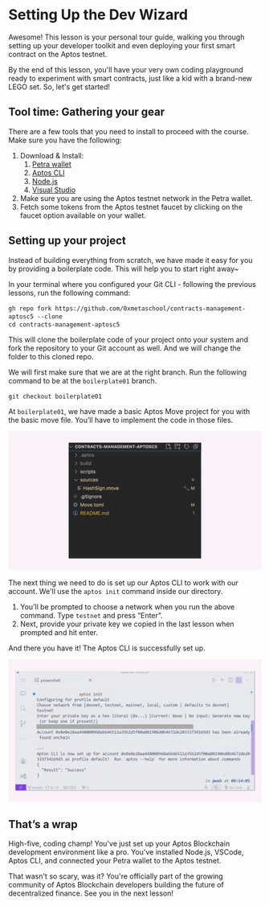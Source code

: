 # Setting Up the Dev Wizard

Awesome! This lesson is your personal tour guide, walking you through setting up your developer toolkit and even deploying your first smart contract on the Aptos testnet. 

By the end of this lesson, you'll have your very own coding playground ready to experiment with smart contracts, just like a kid with a brand-new LEGO set. So, let's get started!

## Tool  time: Gathering your gear

There are a few tools that you need to install to proceed with the course. Make sure you have the following:

1.  Download & Install:
    1. [Petra wallet](https://petra.app/)
    2. [Aptos CLI](https://aptos.dev/en/build/cli)
    3. [Node.js](https://nodejs.org/)
    4. [Visual Studio](https://code.visualstudio.com/)
2. Make sure you are using the Aptos testnet network in the Petra wallet.
3. Fetch some tokens from the Aptos testnet faucet by clicking on the faucet option available on your wallet.

## Setting up your project

Instead of building everything from scratch, we have made it easy for you by providing a boilerplate code. This will help you to start right away~

In your terminal where you configured your Git CLI - following the previous lessons, run the following command:

```
gh repo fork https://github.com/0xmetaschool/contracts-management-aptosc5 --clone
cd contracts-management-aptosc5
```

This will clone the boilerplate code of your project onto your system and fork the repository to your Git account as well. And we will change the folder to this cloned repo.

We will first make sure that we are at the right branch. Run the following command to be at the `boilerplate01` branch. 

```
git checkout boilerplate01
```

At `boilerplate01`, we have made a basic Aptos Move project for you with the basic move file. You’ll have to implement the code in those files.

![aptos-structure.png](https://github.com/0xmetaschool/Learning-Projects/blob/main/assests_for_all/Documents%20Management%20DApp%20on%20Aptos-C5/2.%20Project%20Structure%20and%20Setup/1.%20Setting%20Up%20the%20Dev%20Wizard/aptos-structure.png?raw=true)

The next thing we need to do is set up our Aptos CLI to work with our account. We'll use the `aptos init` command inside our directory.

1. You’ll be prompted to choose a network when you run the above command. Type `testnet` and press “Enter”.
2. Next, provide your private key we copied in the last lesson when prompted and hit enter.

And there you have it! The Aptos CLI is successfully set up. 

![aptos 03.jpg](https://github.com/0xmetaschool/Learning-Projects/blob/main/assests_for_all/Documents%20Management%20DApp%20on%20Aptos-C5/2.%20Project%20Structure%20and%20Setup/1.%20Setting%20Up%20the%20Dev%20Wizard/aptos_03.jpg?raw=true)

## That’s a wrap

High-five, coding champ! You've just set up your Aptos Blockchain development environment like a pro. You've installed Node.js, VSCode, Aptos CLI, and connected your Petra wallet to the Aptos testnet.

That wasn't so scary, was it? You're officially part of the growing community of Aptos Blockchain developers building the future of decentralized finance. See you in the next lesson!
